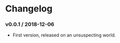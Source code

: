 Changelog
=========

### v0.0.1 / 2018-12-06

  - First version, released on an unsuspecting world.
